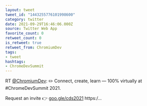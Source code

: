 ```yaml
---
layout: tweet
tweet_id: "1443255776101998600"
category: twitter
date: 2021-09-29T16:46:06.000Z
source: Twitter Web App
favorite_count: 0
retweet_count: 0
is_retweet: true
retweet_from: ChromiumDev
tags:
- tweet
hashtags:
- ChromeDevSummit
---
```


RT [@ChromiumDev](https://twitter.com/@ChromiumDev): ✏️ Connect, create, learn — 100% virtually at #ChromeDevSummit 2021. 

Request an invite 👉 [goo.gle/cds2021](http://goo.gle/cds2021) https:/…
